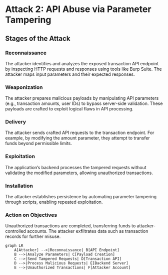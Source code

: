 # Attack 2: API Abuse via Parameter Tampering
##

##  Stages of the Attack

### Reconnaissance
The attacker identifies and analyzes the exposed transaction API endpoint by inspecting HTTP requests and responses using tools like Burp Suite. The attacker maps input parameters and their expected responses.

### Weaponization
The attacker prepares malicious payloads by manipulating API parameters (e.g., transaction amounts, user IDs) to bypass server-side validation. These payloads are crafted to exploit logical flaws in API processing.

### Delivery
The attacker sends crafted API requests to the transaction endpoint. For example, by modifying the amount parameter, they attempt to transfer funds beyond permissible limits.

### Exploitation
The application’s backend processes the tampered requests without validating the modified parameters, allowing unauthorized transactions.

### Installation
The attacker establishes persistence by automating parameter tampering through scripts, enabling repeated exploitation.

### Action on Objectives
Unauthorized transactions are completed, transferring funds to attacker-controlled accounts. The attacker exfiltrates data such as transaction records for further misuse.

```mermaid
graph LR
    A[Attacker] -->|Reconnaissance| B[API Endpoint]
    B -->|Analyze Parameters| C[Payload Creation]
    C -->|Send Tampered Requests| D[Transaction API]
    D -->|Process Malicious Requests| E[Backend Server]
    E -->|Unauthorized Transactions| F[Attacker Account]